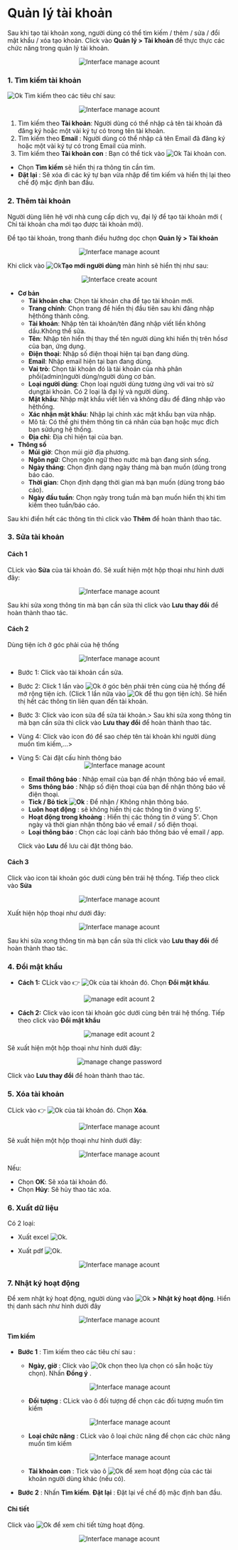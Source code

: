 # Quản lý tài khoản
Sau khi tạo tài khoản xong, người dùng có thể tìm kiếm / thêm / sửa / đổi mật khẩu / xóa tạo khoản.
Click vào **Quản lý > Tài khoản** để thực thực các chức năng trong quản lý tài khoản.

<span style="display:block;text-align:center">![Interface manage acount](/docs/assets/images/web-interface/users/search-account-2.png)

### 1. Tìm kiếm tài khoản

<span class="icon-left svg-filter-serch">![Ok](/docs/assets/images/web-interface/icon/SVG/search.svg) Tìm kiếm theo các tiêu chí sau:

<span style="display:block;text-align:center">![Interface manage acount](/docs/assets/images/web-interface/users/search-account.png)

1. Tìm kiếm theo **Tài khoản**: Người dùng có thể nhập cả tên tài khoản đã đăng ký  hoặc một vài ký tự có trong tên tài khoản. 
2. Tìm kiếm theo **Email** : Người dùng có thể nhập cả tên Email đã đăng ký hoặc một vài ký tự có trong Email của mình.
3. Tìm kiếm theo **Tài khoản con** : Bạn có thể tick vào <span class="icon-left svg-filter-tick">![Ok](/docs/assets/images/web-interface/icon/SVG/check-square1.svg) Tài khoản con.
- Chọn **Tìm kiếm** sẽ hiển thị ra thông tin cần tìm.
- **Đặt lại** : Sẽ xóa đi các ký tự bạn vừa nhập để tìm kiếm và hiển thị lại theo chế độ mặc định ban đầu.

### 2. Thêm tài khoản
Người dùng liên hệ với nhà cung cấp dịch vụ, đại lý để tạo tài khoản mới ( Chỉ tài khoản cha mới tạo được tài khoản mới).

Để tạo tài khoản, trong thanh điều hướng dọc chọn **Quản lý > Tài khoản**  

<span style="display:block;text-align:center">![Interface manage acount](/docs/assets/images/web-interface/users/manage-account.png)

Khi click vào  <span class="icon-left svg-filter-info">![Ok](/docs/assets/images/web-interface/icon/SVG/plus.svg)**Tạo mới người dùng** màn hình sẽ hiển thị như sau:

<span style="display:block;text-align:center">![Interface create acount](/docs/assets/images/web-interface/users/create-account.png)

- **Cơ bản**
     - **Tài khoản cha**: Chọn tài khoản cha để tạo tài khoản mới.
     - **Trang chính**: Chọn trang để hiển thị đầu tiên sau khi đăng nhập hệthống thành công.
     - **Tài khoản**: Nhập tên tài khoản/tên đăng nhập viết liền không dấu.Không thể sửa.
     - **Tên**: Nhập tên hiển thị thay thế tên người dùng khi hiển thị trên hồsơ của bạn, ứng dụng.
     - **Điện thoại**: Nhập số điện thoại hiện tại bạn đang dùng.
     - **Email**: Nhập email hiện tại bạn đang dùng.
     - **Vai trò**: Chọn tài khoản đó là tài khoản của nhà phân phối(admin)người dùng/người dùng cơ bản.
     - **Loại người dùng**: Chọn loại người dùng tương ứng với vai trò sử dụngtài khoản. Có 2 loại là đại lý và người dùng.
     - **Mật khẩu**: Nhập mật khẩu viết liền và không dấu để đăng nhập vào hệthống.
     - **Xác nhận mật khẩu**: Nhập lại chính xác mật khẩu bạn vừa nhập.
     - Mô tả: Có thể ghi thêm thông tin cá nhân của bạn hoặc mục đích bạn sửdụng hệ thống.
     - **Địa chỉ**: Địa chỉ hiện tại của bạn.
 - **Thông số**
     - **Múi giờ**: Chọn múi giờ địa phương.
     - **Ngôn ngữ**: Chọn ngôn ngữ theo nước mà bạn đang sinh sống.
     - **Ngày tháng**: Chọn định dạng ngày tháng mà bạn muốn (dùng trong báo cáo.
     - **Thời gian**: Chọn định dạng thời gian mà bạn muốn (dùng trong báo cáo).
     - **Ngày đầu tuần**: Chọn ngày trong tuần mà bạn muốn hiển thị khi tìm kiếm theo tuần/báo cáo.

Sau khi điền hết các thông tin thì click vào **Thêm** để hoàn thành thao tác.
### 3. Sửa tài khoản
#### Cách 1
CLick vào **Sửa** của tài khoản đó. Sẽ xuất hiện một hộp thoại như hình dưới đây:


<span style="display:block;text-align:center">![Interface manage acount](/docs/assets/images/web-interface/users/edit-account.png)

 Sau khi sửa xong thông tin mà bạn cần sửa thì click vào **Lưu thay đổi** để hoàn thành thao tác.
#### Cách 2
Dùng tiện ích ở góc phải của hệ thống

<span style="display:block;text-align:center">![Interface manage acount](/docs/assets/images/web-interface/users/edit-account-5.png)

- Bước 1: Click vào tài khoản cần sửa. 
- Bước 2: Click 1 lần vào <span class="icon-left svg-filter-serch">![Ok](/docs/assets/images/web-interface/icon/SVG/chevron-right.svg
)   ở góc bên phải trên cùng của hệ thống để mở rộng tiện ích. (Click 1 lần nữa vào  <span class="icon-left svg-filter-serch">![Ok](/docs/assets/images/web-interface/icon/SVG/chevron-down.svg
) để thu gọn tiện ích). Sẽ hiển thị hết các thông tin liên quan đến tài khoản.
- Bước 3: Click vào icon sửa để sửa tài khoản.>
Sau khi sửa xong thông tin mà bạn cần sửa thì click vào **Lưu thay đổi** để hoàn thành thao tác.
- Vùng 4: Click vào icon đó để sao chép tên tài khoản khi người dùng muốn tìm kiếm,...>
- Vùng 5: Cài đặt cấu hình thông báo
    <span style="display:block;text-align:center">![Interface manage acount](/docs/assets/images/web-interface/users/notification.png)

    - **Email thông báo** : Nhập email của bạn để nhận thông báo về email.
    - **Sms thông báo** : Nhập số điện thoại của bạn để nhận thông báo về điện thoại.
    - **Tick / Bỏ tick  <span class="icon-left svg-filter-tick">![Ok](/docs/assets/images/web-interface/icon/SVG/check-square1.svg)** : Để nhận / Không nhận thông báo.
    - **Luôn hoạt động** : sẽ không hiển thị các thông tin ở vùng 5'.
    -  **Hoạt động trong khoảng** : Hiển thị các thông tin ở vùng 5'. Chọn ngày và thời gian nhận thông báo về email / số điện thoại.
    -  **Loại thông báo** : Chọn các loại cảnh báo thông báo về email / app.

    Click vào **Lưu** để lưu cài đặt thông báo.

#### Cách 3
Click vào icon tài khoản góc dưới cùng bên trái hệ thống. Tiếp theo click vào **Sửa**

<span style="display:block;text-align:center">![Interface manage acount](/docs/assets/images/web-interface/users/edit-account-4.png)

Xuất hiện hộp thoại như dưới đây: 

<span style="display:block;text-align:center">![Interface manage acount](/docs/assets/images/web-interface/users/edit-account-2.png)

Sau khi sửa xong thông tin mà bạn cần sửa thì click vào **Lưu thay đổi** để hoàn thành thao tác.

### 4. Đổi mật khẩu
- **Cách 1:** CLick vào :point_right:   <span class="icon-left svg-filter-search">![Ok](/docs/assets/images/web-interface/icon/SVG/ellipsis-h.svg
)  của tài khoản đó. Chọn **Đổi mật khẩu**.

<span style="display:block;text-align:center">![ manage edit acount 2](/docs/assets/images/web-interface/users/change-password-1.png)

- **Cách 2:** Click vào icon tài khoản góc dưới cùng bên trái hệ thống. Tiếp theo click vào **Đổi mật khẩu**

<span style="display:block;text-align:center">![ manage edit acount 2](/docs/assets/images/web-interface/users/edit-account-3.png)

Sẽ xuất hiện một hộp thoại như hình dưới đây:

<span style="display:block;text-align:center">![ manage change password](/docs/assets/images/web-interface/users/change-password.png)

Click vào **Lưu thay đổi** để hoàn thành thao tác.

### 5. Xóa tài khoản
CLick vào :point_right: <span class="icon-left svg-filter-search">![Ok](/docs/assets/images/web-interface/icon/SVG/ellipsis-h.svg) của tài khoản đó. Chọn **Xóa**.

<span style="display:block;text-align:center">![Interface manage acount](/docs/assets/images/web-interface/users/delete-account.png)

Sẽ xuất hiện một hộp thoại như hình dưới đây:

<span style="display:block;text-align:center">![Interface manage acount](/docs/assets/images/web-interface/users/delete-account-2.png)

Nếu:
- Chọn **OK**: Sẽ xóa tài khoản đó.
- Chọn **Hủy**: Sẽ hủy thao tác xóa.

### 6. Xuất dữ liệu
Có 2 loại:
- Xuất excel <span class="icon-left svg-filter-search">![Ok](/docs/assets/images/web-interface/icon/SVG/file-excel.svg).

- Xuất pdf  <span class="icon-left svg-filter-search">![Ok](/docs/assets/images/web-interface/icon/SVG/file-pdf.svg).

<span style="display:block;text-align:center">![Interface manage acount](/docs/assets/images/web-interface/users/delete-account-2.png)

### 7. Nhật ký hoạt động 
Để xem nhật ký hoạt động, người dùng vào <span class="icon-left svg-filter-tick">![Ok](/docs/assets/images/web-interface/icon/SVG/icons8-user.svg) **> Nhật ký hoạt động**. Hiển thị danh sách như hình dưới đây

<span style="display:block;text-align:center">![Interface manage acount](/docs/assets/images/web-interface/users/activity-diary.jpg) 

#### Tìm kiếm 
- **Bước 1** : Tìm kiếm theo các tiêu chí sau :
    * **Ngày, giờ** : Click vào <span class="icon-left svg-filter-search">![Ok](/docs/assets/images/web-interface/icon/SVG/icons8-calendar.svg) chọn theo lựa chọn có sẵn hoặc tùy chọn). Nhấn **Đồng ý** . 

        <span style="display:block;text-align:center">![Interface manage acount](/docs/assets/images/web-interface/users/date.jpg)

    * **Đối tượng** : CLick vào ô đối tượng để chọn các đối tượng muốn tìm kiếm

        <span style="display:block;text-align:center">![Interface manage acount](/docs/assets/images/web-interface/users/object.jpg)

    * **Loại chức năng** : CLick vào ô loại chức năng để chọn các chức năng  muốn tìm kiếm

        <span style="display:block;text-align:center">![Interface manage acount](/docs/assets/images/web-interface/users/type-of-function.jpg)

    * **Tài khoản con** : Tick vào ô <span class="icon-left svg-filter-search">![Ok](/docs/assets/images/web-interface/icon/SVG/check-square.svg) để xem hoạt động của các tài khoản người dùng khác (nếu có).
- **Bước 2** : Nhấn **Tìm kiếm**.
    **Đặt lại** : Đặt lại về chế độ mặc định ban đầu.

#### Chi tiết

Click vào <span class="icon-left svg-filter-circlepurple">![Ok](/docs/assets/images/web-interface/icon/SVG/info-circle.svg) để xem chi tiết từng hoạt động.

<span style="display:block;text-align:center">![Interface manage acount](/docs/assets/images/web-interface/users/info.jpg)


     




    















 
 